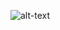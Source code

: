 ![alt-text](https://github.com/self-harm/JavaTasks/blob/main/FileInputStream-FileOutputStream/5.jpg)
